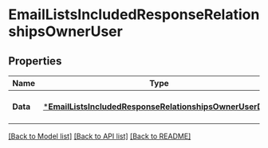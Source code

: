 # EmailListsIncludedResponseRelationshipsOwnerUser

## Properties
Name | Type | Description | Notes
------------ | ------------- | ------------- | -------------
**Data** | [***EmailListsIncludedResponseRelationshipsOwnerUserData**](EmailListsIncludedResponse_relationships_ownerUser_data.md) |  | [optional] [default to null]

[[Back to Model list]](../README.md#documentation-for-models) [[Back to API list]](../README.md#documentation-for-api-endpoints) [[Back to README]](../README.md)

